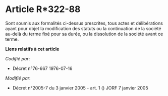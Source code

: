 # Article R*322-88

Sont soumis aux formalités ci-dessus prescrites, tous actes et délibérations ayant pour objet la modification des statuts ou
la continuation de la société au-delà du terme fixé pour sa durée, ou la dissolution de la société avant ce terme.

**Liens relatifs à cet article**

_Codifié par_:

  - Décret n°76-667 1976-07-16

_Modifié par_:

  - Décret n°2005-7 du 3 janvier 2005 - art. 1 () JORF 7 janvier 2005
